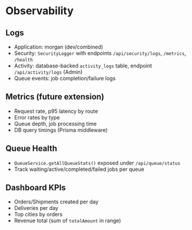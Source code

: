 # Observability

## Logs
- Application: morgan (dev/combined)
- Security: `SecurityLogger` with endpoints `/api/security/logs`, `/metrics`, `/health`
- Activity: database-backed `activity_logs` table, endpoint `/api/activity/logs` (Admin)
- Queue events: job completion/failure logs

## Metrics (future extension)
- Request rate, p95 latency by route
- Error rates by type
- Queue depth, job processing time
- DB query timings (Prisma middleware)

## Queue Health
- `QueueService.getAllQueueStats()` exposed under `/api/queue/status`
- Track waiting/active/completed/failed jobs per queue

## Dashboard KPIs
- Orders/Shipments created per day
- Deliveries per day
- Top cities by orders
- Revenue total (sum of `totalAmount` in range)
